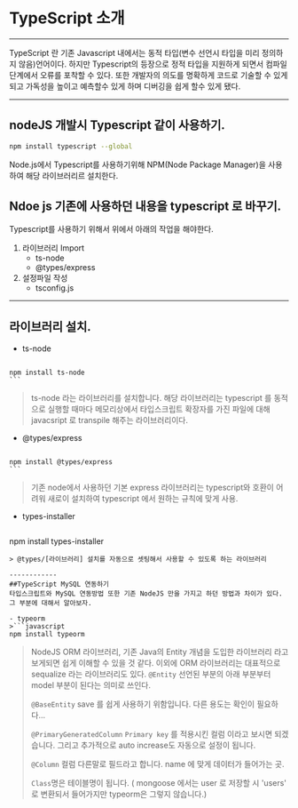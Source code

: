# TypeScript 소개
***
TypeScript 란 기존 Javascript 내에서는 동적 타입(변수 선언시 타입을 미리 정의하지 않음)언어이다.
하지만 Typescript의 등장으로 정적 타입을 지원하게 되면서 컴파일 단계에서 오류를 포착할 수 있다.
또한 개발자의 의도를 명확하게 코드로 기술할 수 있게되고 가독성을 높이고 예측할수 있게 하며 디버깅을 쉽게 할수 있게 됐다.

---
## nodeJS 개발시 Typescript 같이 사용하기.
```bash
npm install typescript --global
```

Node.js에서 Typescript를 사용하기위해 NPM(Node Package Manager)을 사용하여 해당 라이브러리르 설치한다.
## Ndoe js 기존에 사용하던 내용을 typescript 로 바꾸기.

Typescript를 사용하기 위해서 위에서 아래의 작업을 해야한다.
1. 라이브러리 Import 
	- ts-node
	- @types/express
2. 설정파일 작성
	- tsconfig.js
---

## 라이브러리 설치.
- ts-node
>	```javascript
    npm install ts-node
    ```
> ts-node 라는 라이브러리를 설치합니다. 해당 라이브러리는 typescript 를 동적으로 실행할 때마다 메모리상에서 타입스크립트 확장자를 가진 파일에 대해 javacsript 로 transpile 해주는 라이브러리이다.

- @types/express
>	```javascript
	npm install @types/express
	```
> 기존 node에서 사용하던 기본 express 라이브러리는 typescript와 호환이 어려워 새로이 설치하여 typescript 에서 원하는 규칙에 맞게 사용.

- types-installer
> ```javascript
npm install types-installer
```
> @types/[라이브러리] 설치를 자동으로 셋팅해서 사용할 수 있도록 하는 라이브러리

------------ 
##TypeScript MySQL 연동하기
타입스크립트와 MySQL 연동방법 또한 기존 NodeJS 만을 가지고 하던 방법과 차이가 있다. 그 부분에 대해서 알아보자.

- typeorm
>```javascript
npm install typeorm
```
> NodeJS ORM 라이브러리, 기존 Java의 Entity 개념을 도입한 라이브러리 라고 보게되면 쉽게 이해할 수 있을 것 같다. 이외에 ORM 라이브러리는 대표적으로 sequalize 라는 라이브러리도 있다.
> `@Entity`
> 선언된 부분의 아래 부분부터 model 부분이 된다는 의미로 쓰인다.
> 
> `@BaseEntity`
> save 를 쉽게 사용하기 위함입니다. 다른 용도는 확인이 필요하다...
> 
> `@PrimaryGeneratedColumn`
> `Primary key` 를 적용시킨 컬럼 이라고 보시면 되겠습니다. 그리고 추가적으로 auto increase도 자동으로 설정이 됩니다.
> 
>`@Column`
> 컬럼 다른말로 필드라고 합니다. name 에 맞게 데이터가 들어가는 곳.
> 
> `Class`명은 테이블명이 됩니다.
> ( mongoose 에서는 user 로 저장할 시 'users' 로 변환되서 들어가지만 typeorm은 그렇지 않습니다.)
